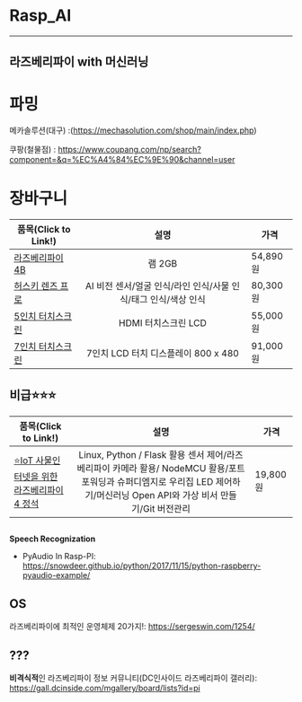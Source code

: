# Rasp_AI

---
라즈베리파이 with 머신러닝
---

# 파밍

메카솔루션(대구) :(https://mechasolution.com/shop/main/index.php)

쿠팡(철물점) : https://www.coupang.com/np/search?component=&q=%EC%A4%84%EC%9E%90&channel=user

# 장바구니

<!--
|제목|내용|설명|
|---|---|---|
|테스트1|*강조1*|테스트3|
|테스트1|**강조2**|테스트3|
|테스트1|<span style="color:red">강조3</span>|테스트3|
-->



|품목(Click to Link!)|설명|가격|
|---|:---:|---|
|[라즈베리파이4B](https://mechasolution.com/shop/goods/goods_view.php?goodsno=584379&category=145009)|램 2GB|54,890원|
|[허스키 렌즈 프로](http://mechasolution.com/shop/goods/goods_view.php?goodsno=588672&category=145009)|AI 비전 센서/얼굴 인식/라인 인식/사물 인식/태그 인식/색상 인식|80,300원|
|[5인치 터치스크린](http://mechasolution.com/shop/goods/goods_view.php?goodsno=541410&rid=f59e6c3e-be40-4f89-bd56-511ccfae63be)|HDMI 터치스크린 LCD|55,000원|
|[7인치 터치스크린](https://mechasolution.com/shop/goods/goods_view.php?goodsno=586901&category=145009)|7인치 LCD 터치 디스플레이 800 x 480|91,000원|


## 비급⭐⭐⭐
|품목(Click to Link!)|설명|가격|
|---|:---:|---|
[⭐IoT 사물인터넷을 위한 라즈베리파이 4 정석](http://www.kyobobook.co.kr/product/detailViewKor.laf?ejkGb=KOR&mallGb=KOR&barcode=9791185553573&orderClick=LAG&Kc=)|Linux, Python / Flask 활용 센서 제어/라즈베리파이 카메라 활용/ NodeMCU 활용/포트포워딩과 슈퍼디엠지로 우리집 LED 제어하기/머신러닝 Open API와 가상 비서 만들기/Git 버전관리|19,800원|


##  


**Speech Recognization**
- PyAudio In Rasp-PI: https://snowdeer.github.io/python/2017/11/15/python-raspberry-pyaudio-example/



## OS

라즈베리파이에 최적인 운영체제 20가지!: https://sergeswin.com/1254/


## ???

**비격식적**인 라즈베리파이 정보 커뮤니티(DC인사이드 라즈베리파이 갤러리): https://gall.dcinside.com/mgallery/board/lists?id=pi
